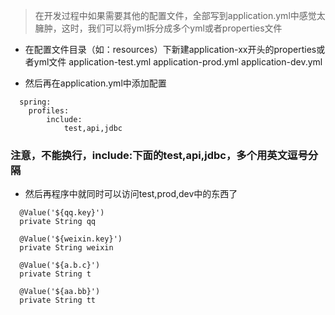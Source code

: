 > 在开发过程中如果需要其他的配置文件，全部写到application.yml中感觉太臃肿，这时，我们可以将yml拆分成多个yml或者properties文件
* 在配置文件目录（如：resources）下新建application-xx开头的properties或者yml文件
  application-test.yml
  application-prod.yml
  application-dev.yml
  
* 然后再在application.yml中添加配置
```  
  spring:
    profiles:
        include:
            test,api,jdbc
```
### 注意，不能换行，include:下面的test,api,jdbc，多个用英文逗号分隔

* 然后再程序中就同时可以访问test,prod,dev中的东西了
```
  @Value('${qq.key}')
  private String qq

  @Value('${weixin.key}')
  private String weixin

  @Value('${a.b.c}')
  private String t

  @Value('${aa.bb}')
  private String tt
```
